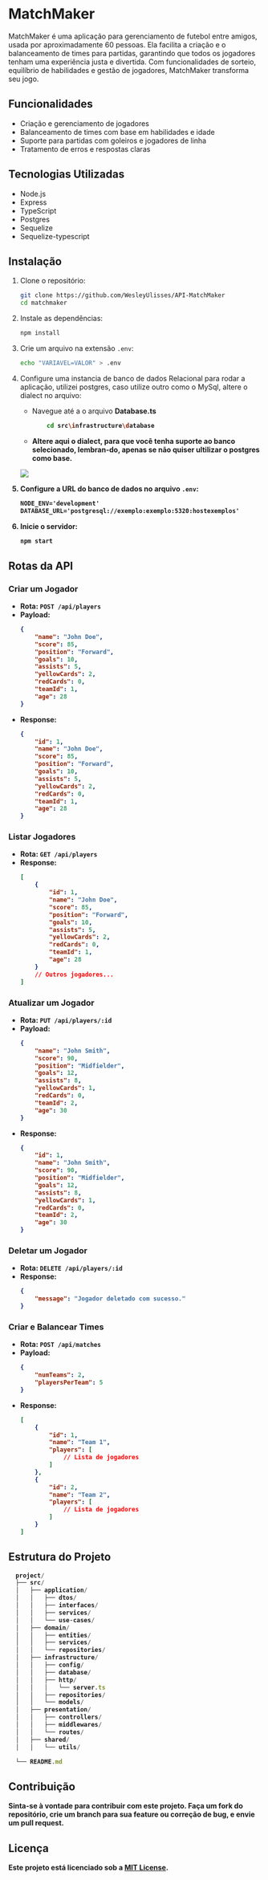 # MatchMaker

MatchMaker é uma aplicação para gerenciamento de futebol entre amigos, usada por aproximadamente 60 pessoas. Ela facilita a criação e o balanceamento de times para partidas, garantindo que todos os jogadores tenham uma experiência justa e divertida. Com funcionalidades de sorteio, equilíbrio de habilidades e gestão de jogadores, MatchMaker transforma seu jogo.

## Funcionalidades

- Criação e gerenciamento de jogadores
- Balanceamento de times com base em habilidades e idade
- Suporte para partidas com goleiros e jogadores de linha
- Tratamento de erros e respostas claras

## Tecnologias Utilizadas

- Node.js
- Express
- TypeScript
- Postgres
- Sequelize
- Sequelize-typescript

## Instalação

1. Clone o repositório:
    ```bash
    git clone https://github.com/WesleyUlisses/API-MatchMaker
    cd matchmaker
    ```

2. Instale as dependências:
    ```bash
    npm install
    ```

3. Crie um arquivo na extensão `.env`:
    ```bash
    echo "VARIAVEL=VALOR" > .env
    ```

4. Configure uma instancia de banco de dados Relacional para rodar a aplicação, utilizei postgres,
   caso utilize outro como o MySql, altere o dialect no arquivo:
    - Navegue até a o arquivo <strong> Database.ts <strong/>
        
        ```bash
            cd src\infrastructure\database
        ```
    - Altere aqui o dialect, para que você tenha suporte ao banco selecionado, lembran-do, apenas se não quiser ultilizar o postgres como base.
 
   <img src="https://github.com/WesleyUlisses/API-MatchMaker/blob/main/resources/images/image.png"/>
   <br/>

4. Configure a URL do banco de dados no arquivo `.env`:
    ```txt
    NODE_ENV='development'
    DATABASE_URL='postgresql://exemplo:exemplo:5320:hostexemplos'
    ```

5. Inicie o servidor:
    ```bash
    npm start
    ```

## Rotas da API

### Criar um Jogador

- **Rota**: `POST /api/players`
- **Payload**:
    ```json
    {
        "name": "John Doe",
        "score": 85,
        "position": "Forward",
        "goals": 10,
        "assists": 5,
        "yellowCards": 2,
        "redCards": 0,
        "teamId": 1,
        "age": 28
    }
    ```
- **Response**:
    ```json
    {
        "id": 1,
        "name": "John Doe",
        "score": 85,
        "position": "Forward",
        "goals": 10,
        "assists": 5,
        "yellowCards": 2,
        "redCards": 0,
        "teamId": 1,
        "age": 28
    }
    ```

### Listar Jogadores

- **Rota**: `GET /api/players`
- **Response**:
    ```json
    [
        {
            "id": 1,
            "name": "John Doe",
            "score": 85,
            "position": "Forward",
            "goals": 10,
            "assists": 5,
            "yellowCards": 2,
            "redCards": 0,
            "teamId": 1,
            "age": 28
        }
        // Outros jogadores...
    ]
    ```

### Atualizar um Jogador

- **Rota**: `PUT /api/players/:id`
- **Payload**:
    ```json
    {
        "name": "John Smith",
        "score": 90,
        "position": "Midfielder",
        "goals": 12,
        "assists": 8,
        "yellowCards": 1,
        "redCards": 0,
        "teamId": 2,
        "age": 30
    }
    ```
- **Response**:
    ```json
    {
        "id": 1,
        "name": "John Smith",
        "score": 90,
        "position": "Midfielder",
        "goals": 12,
        "assists": 8,
        "yellowCards": 1,
        "redCards": 0,
        "teamId": 2,
        "age": 30
    }
    ```

### Deletar um Jogador

- **Rota**: `DELETE /api/players/:id`
- **Response**:
    ```json
    {
        "message": "Jogador deletado com sucesso."
    }
    ```

### Criar e Balancear Times

- **Rota**: `POST /api/matches`
- **Payload**:
    ```json
    {
        "numTeams": 2,
        "playersPerTeam": 5
    }
    ```
- **Response**:
    ```json
    [
        {
            "id": 1,
            "name": "Team 1",
            "players": [
                // Lista de jogadores
            ]
        },
        {
            "id": 2,
            "name": "Team 2",
            "players": [
                // Lista de jogadores
            ]
        }
    ]
    ```

## Estrutura do Projeto

```js
  project/
  ├── src/
  │   ├── application/
  │   │   ├── dtos/
  │   │   ├── interfaces/
  │   │   ├── services/
  │   │   └── use-cases/
  │   ├── domain/
  │   │   ├── entities/
  │   │   ├── services/
  │   │   └── repositories/
  │   ├── infrastructure/
  │   │   ├── config/
  │   │   ├── database/
  │   │   ├── http/
  │   │   │   └── server.ts
  │   │   ├── repositories/
  │   │   └── models/
  │   ├── presentation/
  │   │   ├── controllers/
  │   │   ├── middlewares/
  │   │   └── routes/
  │   ├── shared/
  │   │   └── utils/

  └── README.md
```


## Contribuição

Sinta-se à vontade para contribuir com este projeto. Faça um fork do repositório, crie um branch para sua feature ou correção de bug, e envie um pull request.

## Licença

Este projeto está licenciado sob a [MIT License](LICENSE).

